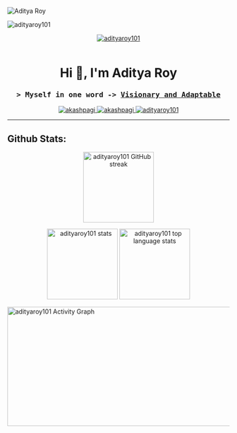 
![Aditya Roy](https://github.com/AdityaRoy101/AdityaRoy101/assets/86155138/3a0e2c3e-3bc6-4c0d-8ed8-4f94cc26c409)


<p align="left"> <img src="https://komarev.com/ghpvc/?username=adityaroy101&label=Profile%20views&color=0e75b6&style=flat" alt="adityaroy101" /> </p>

<p align="center"> <a href="https://github.com/ryo-ma/github-profile-trophy"><img src="https://github-profile-trophy.vercel.app/?username=adityaroy101" alt="adityaroy101" /></a> </p>

<p align="center"> <a href="https://twitter.com/" target="blank"><img src="https://img.shields.io/twitter/follow/?logo=twitter&style=for-the-badge" alt="" /></a> </p>


<h1 align="center">Hi 👋, I'm Aditya Roy</h1>

<!-- Intro  -->
<h3 align="center">
        <samp>&gt; Myself in one word ->
                <b><a target="_blank" href="#">Visionary and Adaptable</a></b>
        </samp>
</h3>


<p align="center">
<!-- <a href="#" target="blank">
  <img src="https://img.shields.io/badge/Website-DC143C?style=for-the-badge&logo=medium&logoColor=white" alt="akashpagi" />
 </a>-->
 <a href="https://www.linkedin.com/in/adityaroy101/" target="_blank">
  <img src="https://img.shields.io/badge/LinkedIn-0077B5?style=for-the-badge&logo=linkedin&logoColor=white" alt="akashpagi"/>
 </a>
  
 <a href="https://instagram.com/adityaroy101" target="_blank">
  <img src="https://img.shields.io/badge/Instagram-fe4164?style=for-the-badge&logo=instagram&logoColor=white" alt="akashpagi" />
 </a> 
  
  <a href="#" target="_blank">
  <img src="https://img.shields.io/badge/Gmail-D14836?style=for-the-badge&logo=gmail&logoColor=white" alt="adityaroy101"  />
  </a>
 <!--https://img.shields.io/badge/Gmail-D14836?style=for-the-badge&logo=gmail&logoColor=white)-->
</p>
<hr/>


## Github Stats:
<p align="center">
  <a href="https://github.com/adityaroy101">
    <img height = "160" src="https://github-readme-streak-stats.herokuapp.com/?user=adityaroy101&theme=radical&border=7F3FBF&background=0D1117" alt="adityaroy101 GitHub streak"/>
  </a>
</p>
<p align="center">
    <img height="160" src="https://github-readme-stats.vercel.app/api?username=adityaroy101&count_private=true&include_all_commits=true&theme=tokyonight" alt="adityaroy101 stats" />
    <img height="160" src="https://github-readme-stats.vercel.app/api/top-langs/?username=adityaroy101&layout=compact&theme=tokyonight" alt="adityaroy101 top language stats" />
</p>

<a href="https://github.com/adityaroy101"><img  height="270" width="1050" alt="adityaroy101 Activity Graph" src="https://github-readme-activity-graph.vercel.app/graph?username=adityaroy101&bg_color=0d1117&color=dde9e5&line=52d4ff&point=ff006f&area=true&hide_border=true)](https://github.com/ashutosh00710/github-readme-activity-graph" /></a>
